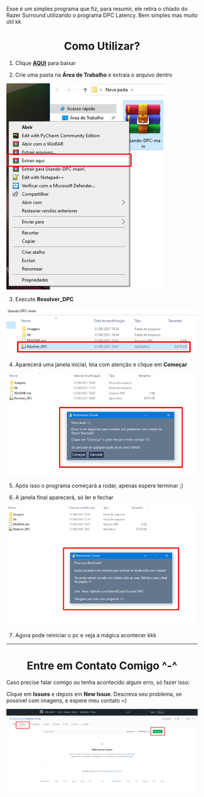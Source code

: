 Esse é um simples programa que fiz, para resumir, ele retira o chiado do Razer Surround utilizando o programa DPC Latency. Bem simples mas muito útil kk

<h1 align='center'>Como Utilizar?</h1>


1. Clique **[AQUI](https://github.com/GabrielCoutz/Usando-DPC/archive/refs/heads/main.zip)** para baixar


2. Crie uma pasta na **Área de Trabalho** e extraia o arquivo dentro

![extrair](Imagens/extrair.png)

3. Execute **Resolver_DPC**

![executar](Imagens/executar.PNG)

4. Aparecerá uma janela inicial, leia com atenção e clique em **Começar**

![janela](Imagens/janela.PNG)

5. Após isso o programa começará a rodar, apenas espere terminar ;)

6. A janela final aparecerá, só ler e fechar

![janela_final](Imagens/janela_final.PNG)

7. Agora pode reiniciar o pc e veja a mágica acontecer kkk

<hr>


<h1 id='Contato' align='center'>Entre em Contato Comigo ^-^</h1>
Caso precise falar comigo ou tenha acontecido algum erro, só fazer isso:

Clique em **Issues** e depois em **New Issue**. Descreva seu problema, se possível com imagens, e espere meu contato =)

![issue](Imagens/issue.PNG)
